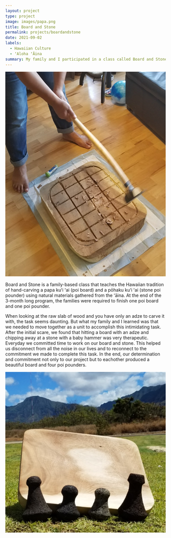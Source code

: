 ```yaml
---
layout: project
type: project
image: images/papa.png
title: Board and Stone
permalink: projects/boardandstone
date: 2021-09-02
labels:
  - Hawaiian Culture
  - ʻAloha ʻĀina
summary: My family and I participated in a class called Board and Stone.
---
```

<img class="ui medium right floated rounded image" src="../images/kui.png">

Board and Stone is a family-based class that teaches the Hawaiian tradition of hand-carving a papa kuʻi ʻai (poi board) and 
a pōhaku kuʻi ʻai (stone poi pounder) using natural materials gathered from the ʻāina. At the end of the 3-month long program, the 
families were required to finish one poi board and one poi pounder. 

When looking at the raw slab of wood and you have only an adze to carve it with, the task seems daunting. But what my family and I 
learned was that we needed to move together as a unit to accomplish this intimidating task. After the initial scare, we found that 
hitting a board with an adze and chipping away at a stone with a baby hammer was very therapeutic. Everyday we committed time to work
on our board and stone. This helped us disconnect from all the noise in our lives and to reconnect to the commitment we made to complete
this task. In the end, our determination and commitment not only to our project but to eachother produced a beautiful board and four poi 
pounders.

<img class="ui medium left floated rounded image" src="../images/board_stone.png">

